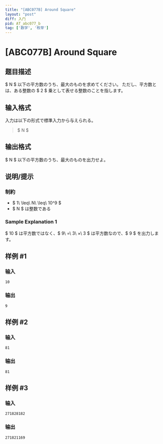 ```yaml
---
title: "[ABC077B] Around Square"
layout: "post"
diff: 入门
pid: AT_abc077_b
tag: ['数学', '枚举']
---
```


# [ABC077B] Around Square

## 题目描述

[problemUrl]: https://atcoder.jp/contests/abc077/tasks/abc077_b

$ N $ 以下の平方数のうち、最大のものを求めてください。 ただし、平方数とは、ある整数の $ 2 $ 乗として表せる整数のことを指します。

## 输入格式

入力は以下の形式で標準入力から与えられる。

> $ N $

## 输出格式

$ N $ 以下の平方数のうち、最大のものを出力せよ。

## 说明/提示

### 制約

- $ 1\ \leq\ N\ \leq\ 10^9 $
- $ N $ は整数である

### Sample Explanation 1

$ 10 $ は平方数ではなく、$ 9\ =\ 3\ ×\ 3 $ は平方数なので、$ 9 $ を出力します。

## 样例 #1

### 输入

```
10
```

### 输出

```
9
```

## 样例 #2

### 输入

```
81
```

### 输出

```
81
```

## 样例 #3

### 输入

```
271828182
```

### 输出

```
271821169
```

